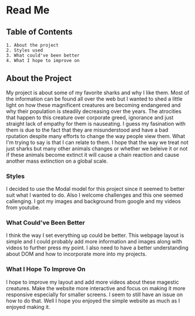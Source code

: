 # Read Me
## Table of Contents
    1. About the project
    2. Styles used
    3. What could've been better
    4. What I hope to improve on

## About the Project
My project is about some of my favorite sharks and why I like them. Most of the information can be found all over the web but I wanted to shed a little light on how these magnificent creatures are becoming endangered and why their population is steadily decreasing over the years. The atrocities that happen to this creature over corporate greed, ignorance and just straight lack of empathy for them is nauseating. I guess my fasination with  them is due to the fact that they are misunderstood and have a bad rputation despite many efforts to change the way people view them. What I'm trying to say is that I can relate to them. I hope that the way we treat not just sharks but many other animals changes or whether we beleive it or not if these animals become extinct it will cause a chain reaction and cause another mass extinction on a global scale.

### Styles
I decided to use the Modal model for this project since it seemed to better suit what I wanted to do. Also I welcome challenges and this one seemed callenging. I got my images and background from google and my videos from youtube. 

### What Could've Been Better
I think the way I set everything up could be better. This webpage layout is simple and I could probably add more information and images along with videos to further press my point. I also need to have a better understanding about DOM and how to incorporate more into my projects.

### What I Hope To Improve On
I hope to improve my layout and add more videos about these magestic creatures. Make the website more interactive and focus on making it more responsive especially for smaller screens. I seem to still have an issue on how to do that. Well I hope you enjoyed the simple website as much as I enjoyed making it.